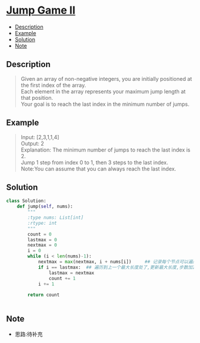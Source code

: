 # [Jump Game II](https://leetcode.com/problems/jump-game-ii/description/)

<!-- GFM-TOC -->
* <a href="#Description">Description</a>
* <a href="#Example">Example</a>
* <a href="#Solution">Solution</a>
* <a href="#Note">Note</a>
<!-- GFM-TOC -->


## <a name="Description">Description</a>
>Given an array of non-negative integers, you are initially positioned at the first index of the array.</br>
Each element in the array represents your maximum jump length at that position.</br>
Your goal is to reach the last index in the minimum number of jumps.</br>

## <a name="Example">Example</a>
>Input: [2,3,1,1,4]</br>
Output: 2</br>
Explanation: The minimum number of jumps to reach the last index is 2.</br>
Jump 1 step from index 0 to 1, then 3 steps to the last index.</br>
Note:You can assume that you can always reach the last index.</br>

## <a name="Solution">Solution</a>
```python
class Solution:
    def jump(self, nums):
        """
        :type nums: List[int]
        :rtype: int
        """
        count = 0
        lastmax = 0
        nextmax = 0
        i = 0
        while (i < len(nums)-1):
            nextmax = max(nextmax, i + nums[i])     ## 记录每个节点可以遍历到的最大值的最大值       
            if i == lastmax:  ## 遍历到上一个最大长度处了,更新最大长度,步数加1
                lastmax = nextmax
                count += 1
            i += 1
        
        return count
       
```
## <a name="Note">Note</a>
* 思路:待补充

  





